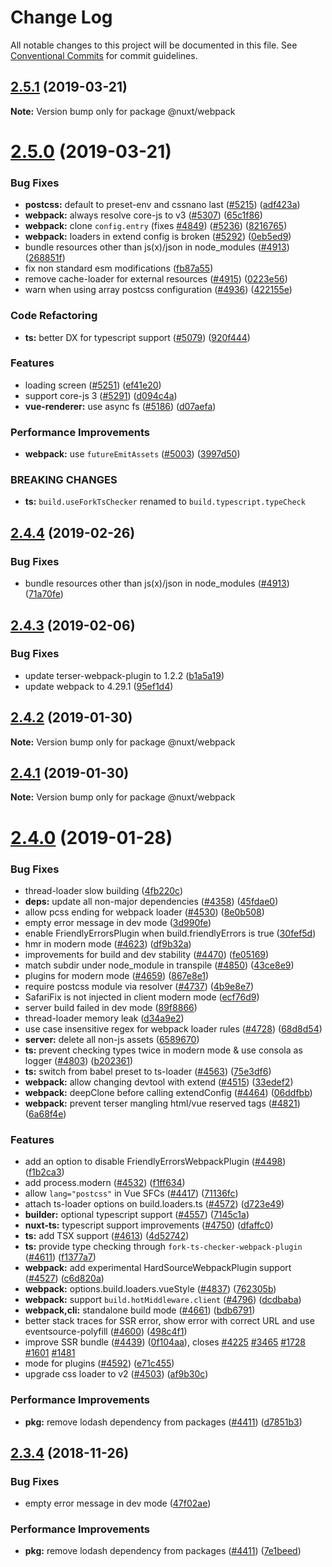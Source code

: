 # Change Log

All notable changes to this project will be documented in this file.
See [Conventional Commits](https://conventionalcommits.org) for commit guidelines.

## [2.5.1](https://github.com/nuxt/nuxt.js/compare/v2.5.0...v2.5.1) (2019-03-21)

**Note:** Version bump only for package @nuxt/webpack





# [2.5.0](https://github.com/nuxt/nuxt.js/compare/v2.4.5...v2.5.0) (2019-03-21)


### Bug Fixes

* **postcss:** default to preset-env and cssnano last ([#5215](https://github.com/nuxt/nuxt.js/issues/5215)) ([adf423a](https://github.com/nuxt/nuxt.js/commit/adf423a))
* **webpack:** always resolve core-js to v3 ([#5307](https://github.com/nuxt/nuxt.js/issues/5307)) ([65c1f86](https://github.com/nuxt/nuxt.js/commit/65c1f86))
* **webpack:** clone `config.entry` (fixes [#4849](https://github.com/nuxt/nuxt.js/issues/4849)) ([#5236](https://github.com/nuxt/nuxt.js/issues/5236)) ([8216765](https://github.com/nuxt/nuxt.js/commit/8216765))
* **webpack:** loaders in extend config is broken ([#5292](https://github.com/nuxt/nuxt.js/issues/5292)) ([0eb5ed9](https://github.com/nuxt/nuxt.js/commit/0eb5ed9))
* bundle resources other than js(x)/json in node_modules ([#4913](https://github.com/nuxt/nuxt.js/issues/4913)) ([268851f](https://github.com/nuxt/nuxt.js/commit/268851f))
* fix non standard esm modifications ([fb87a55](https://github.com/nuxt/nuxt.js/commit/fb87a55))
* remove cache-loader for external resources ([#4915](https://github.com/nuxt/nuxt.js/issues/4915)) ([0223e56](https://github.com/nuxt/nuxt.js/commit/0223e56))
* warn when using array postcss configuration ([#4936](https://github.com/nuxt/nuxt.js/issues/4936)) ([422155e](https://github.com/nuxt/nuxt.js/commit/422155e))


### Code Refactoring

* **ts:** better DX for typescript support ([#5079](https://github.com/nuxt/nuxt.js/issues/5079)) ([920f444](https://github.com/nuxt/nuxt.js/commit/920f444))


### Features

* loading screen ([#5251](https://github.com/nuxt/nuxt.js/issues/5251)) ([ef41e20](https://github.com/nuxt/nuxt.js/commit/ef41e20))
* support core-js 3 ([#5291](https://github.com/nuxt/nuxt.js/issues/5291)) ([d094c4a](https://github.com/nuxt/nuxt.js/commit/d094c4a))
* **vue-renderer:** use async fs ([#5186](https://github.com/nuxt/nuxt.js/issues/5186)) ([d07aefa](https://github.com/nuxt/nuxt.js/commit/d07aefa))


### Performance Improvements

* **webpack:** use `futureEmitAssets` ([#5003](https://github.com/nuxt/nuxt.js/issues/5003)) ([3997d50](https://github.com/nuxt/nuxt.js/commit/3997d50))


### BREAKING CHANGES

* **ts:** `build.useForkTsChecker` renamed to `build.typescript.typeCheck`





## [2.4.4](https://github.com/nuxt/nuxt.js/compare/v2.4.3...v2.4.4) (2019-02-26)


### Bug Fixes

* bundle resources other than js(x)/json in node_modules ([#4913](https://github.com/nuxt/nuxt.js/issues/4913)) ([71a70fe](https://github.com/nuxt/nuxt.js/commit/71a70fe))





## [2.4.3](https://github.com/nuxt/nuxt.js/compare/v2.4.2...v2.4.3) (2019-02-06)


### Bug Fixes

* update terser-webpack-plugin to 1.2.2 ([b1a5a19](https://github.com/nuxt/nuxt.js/commit/b1a5a19))
* update webpack to 4.29.1 ([95ef1d4](https://github.com/nuxt/nuxt.js/commit/95ef1d4))





## [2.4.2](https://github.com/nuxt/nuxt.js/compare/v2.4.1...v2.4.2) (2019-01-30)

**Note:** Version bump only for package @nuxt/webpack





## [2.4.1](https://github.com/nuxt/nuxt.js/compare/v2.4.0...v2.4.1) (2019-01-30)

**Note:** Version bump only for package @nuxt/webpack





# [2.4.0](https://github.com/nuxt/nuxt.js/compare/v2.3.4...v2.4.0) (2019-01-28)


### Bug Fixes

* thread-loader slow building ([4fb220c](https://github.com/nuxt/nuxt.js/commit/4fb220c))
* **deps:** update all non-major dependencies ([#4358](https://github.com/nuxt/nuxt.js/issues/4358)) ([45fdae0](https://github.com/nuxt/nuxt.js/commit/45fdae0))
* allow pcss ending for webpack loader ([#4530](https://github.com/nuxt/nuxt.js/issues/4530)) ([8e0b508](https://github.com/nuxt/nuxt.js/commit/8e0b508))
* empty error message in dev mode ([3d990fe](https://github.com/nuxt/nuxt.js/commit/3d990fe))
* enable FriendlyErrorsPlugin when build.friendlyErrors is true ([30fef5d](https://github.com/nuxt/nuxt.js/commit/30fef5d))
* hmr in modern mode ([#4623](https://github.com/nuxt/nuxt.js/issues/4623)) ([df9b32a](https://github.com/nuxt/nuxt.js/commit/df9b32a))
* improvements for build and dev stability ([#4470](https://github.com/nuxt/nuxt.js/issues/4470)) ([fe05169](https://github.com/nuxt/nuxt.js/commit/fe05169))
* match subdir under node_module  in transpile ([#4850](https://github.com/nuxt/nuxt.js/issues/4850)) ([43ce8e9](https://github.com/nuxt/nuxt.js/commit/43ce8e9))
* plugins for modern mode ([#4659](https://github.com/nuxt/nuxt.js/issues/4659)) ([867e8e1](https://github.com/nuxt/nuxt.js/commit/867e8e1))
* require postcss module via resolver ([#4737](https://github.com/nuxt/nuxt.js/issues/4737)) ([4b9e8e7](https://github.com/nuxt/nuxt.js/commit/4b9e8e7))
* SafariFix is not injected in client modern mode ([ecf76d9](https://github.com/nuxt/nuxt.js/commit/ecf76d9))
* server build failed in dev mode ([89f8866](https://github.com/nuxt/nuxt.js/commit/89f8866))
* thread-loader memory leak ([d34a9e2](https://github.com/nuxt/nuxt.js/commit/d34a9e2))
* use case insensitive regex for webpack loader rules ([#4728](https://github.com/nuxt/nuxt.js/issues/4728)) ([68d8d54](https://github.com/nuxt/nuxt.js/commit/68d8d54))
* **server:** delete all non-js assets ([6589670](https://github.com/nuxt/nuxt.js/commit/6589670))
* **ts:** prevent checking types twice in modern mode & use consola as logger ([#4803](https://github.com/nuxt/nuxt.js/issues/4803)) ([b202361](https://github.com/nuxt/nuxt.js/commit/b202361))
* **ts:** switch from babel preset to ts-loader ([#4563](https://github.com/nuxt/nuxt.js/issues/4563)) ([75e3df6](https://github.com/nuxt/nuxt.js/commit/75e3df6))
* **webpack:** allow changing devtool with extend ([#4515](https://github.com/nuxt/nuxt.js/issues/4515)) ([33edef2](https://github.com/nuxt/nuxt.js/commit/33edef2))
* **webpack:** deepClone before calling extendConfig ([#4464](https://github.com/nuxt/nuxt.js/issues/4464)) ([06ddfbb](https://github.com/nuxt/nuxt.js/commit/06ddfbb))
* **webpack:** prevent terser mangling html/vue reserved tags ([#4821](https://github.com/nuxt/nuxt.js/issues/4821)) ([6a68f4e](https://github.com/nuxt/nuxt.js/commit/6a68f4e))


### Features

* add an option to disable FriendlyErrorsWebpackPlugin ([#4498](https://github.com/nuxt/nuxt.js/issues/4498)) ([f1b2ca3](https://github.com/nuxt/nuxt.js/commit/f1b2ca3))
* add process.modern ([#4532](https://github.com/nuxt/nuxt.js/issues/4532)) ([f1ff634](https://github.com/nuxt/nuxt.js/commit/f1ff634))
* allow `lang="postcss"` in Vue SFCs ([#4417](https://github.com/nuxt/nuxt.js/issues/4417)) ([71136fc](https://github.com/nuxt/nuxt.js/commit/71136fc))
* attach ts-loader options on build.loaders.ts ([#4572](https://github.com/nuxt/nuxt.js/issues/4572)) ([d723e49](https://github.com/nuxt/nuxt.js/commit/d723e49))
* **builder:** optional typescript support ([#4557](https://github.com/nuxt/nuxt.js/issues/4557)) ([7145c1a](https://github.com/nuxt/nuxt.js/commit/7145c1a))
* **nuxt-ts:** typescript support improvements ([#4750](https://github.com/nuxt/nuxt.js/issues/4750)) ([dfaffc0](https://github.com/nuxt/nuxt.js/commit/dfaffc0))
* **ts:** add TSX support ([#4613](https://github.com/nuxt/nuxt.js/issues/4613)) ([4d52742](https://github.com/nuxt/nuxt.js/commit/4d52742))
* **ts:** provide type checking through `fork-ts-checker-webpack-plugin` ([#4611](https://github.com/nuxt/nuxt.js/issues/4611)) ([f1377a7](https://github.com/nuxt/nuxt.js/commit/f1377a7))
* **webpack:** add experimental HardSourceWebpackPlugin support ([#4527](https://github.com/nuxt/nuxt.js/issues/4527)) ([c6d820a](https://github.com/nuxt/nuxt.js/commit/c6d820a))
* **webpack:** options.build.loaders.vueStyle ([#4837](https://github.com/nuxt/nuxt.js/issues/4837)) ([762305b](https://github.com/nuxt/nuxt.js/commit/762305b))
* **webpack:** support `build.hotMiddleware.client` ([#4796](https://github.com/nuxt/nuxt.js/issues/4796)) ([dcdbaba](https://github.com/nuxt/nuxt.js/commit/dcdbaba))
* **webpack,cli:** standalone build mode ([#4661](https://github.com/nuxt/nuxt.js/issues/4661)) ([bdb6791](https://github.com/nuxt/nuxt.js/commit/bdb6791))
* better stack traces for SSR error, show error with correct URL and use eventsource-polyfill ([#4600](https://github.com/nuxt/nuxt.js/issues/4600)) ([498c4f1](https://github.com/nuxt/nuxt.js/commit/498c4f1))
* improve SSR bundle ([#4439](https://github.com/nuxt/nuxt.js/issues/4439)) ([0f104aa](https://github.com/nuxt/nuxt.js/commit/0f104aa)), closes [#4225](https://github.com/nuxt/nuxt.js/issues/4225) [#3465](https://github.com/nuxt/nuxt.js/issues/3465) [#1728](https://github.com/nuxt/nuxt.js/issues/1728) [#1601](https://github.com/nuxt/nuxt.js/issues/1601) [#1481](https://github.com/nuxt/nuxt.js/issues/1481)
* mode for plugins ([#4592](https://github.com/nuxt/nuxt.js/issues/4592)) ([e71c455](https://github.com/nuxt/nuxt.js/commit/e71c455))
* upgrade css loader to v2 ([#4503](https://github.com/nuxt/nuxt.js/issues/4503)) ([af9b30c](https://github.com/nuxt/nuxt.js/commit/af9b30c))


### Performance Improvements

* **pkg:** remove lodash dependency from packages ([#4411](https://github.com/nuxt/nuxt.js/issues/4411)) ([d7851b3](https://github.com/nuxt/nuxt.js/commit/d7851b3))





## [2.3.4](https://github.com/nuxt/nuxt.js/compare/v2.3.2...v2.3.4) (2018-11-26)


### Bug Fixes

* empty error message in dev mode ([47f02ae](https://github.com/nuxt/nuxt.js/commit/47f02ae))


### Performance Improvements

* **pkg:** remove lodash dependency from packages ([#4411](https://github.com/nuxt/nuxt.js/issues/4411)) ([7e1beed](https://github.com/nuxt/nuxt.js/commit/7e1beed))
